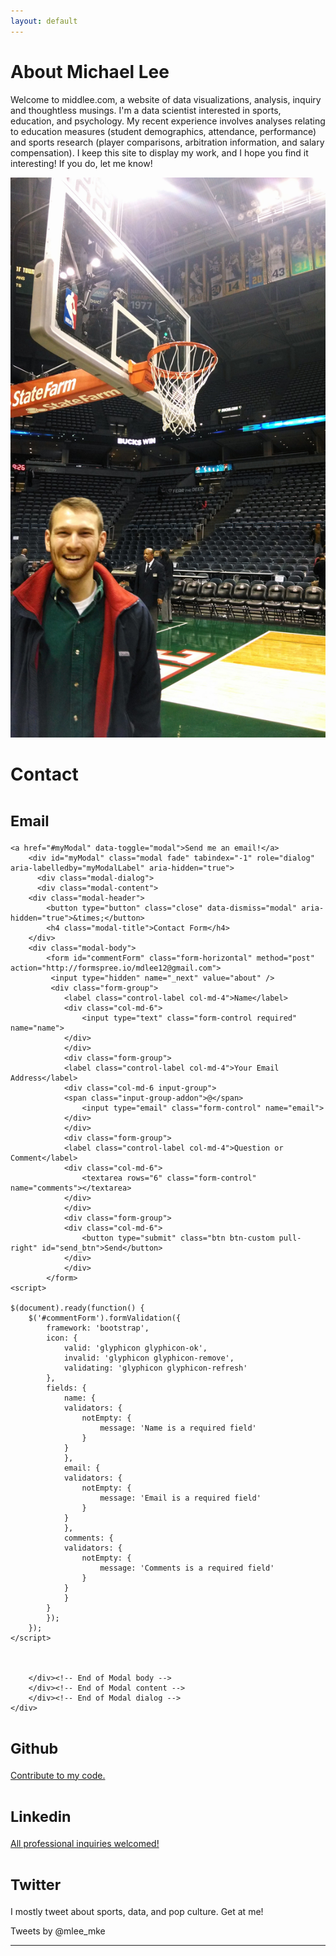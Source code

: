 ```yaml
---
layout: default
---
```


<div class="row">
<div class="container">
<div class="jumbotron">
<h1>About Michael Lee</h1>
</div></div></div>
<div class="row">
<div class="container">
<div class="col-md-12">
<p class="lead">
Welcome to middlee.com, a website of data visualizations, analysis, inquiry and thoughtless musings. I'm a data scientist interested in sports, education, and psychology. My recent experience involves analyses relating to education measures (student demographics, attendance, performance) and sports research (player comparisons, arbitration information, and salary compensation). I keep this site to display my work, and I hope you find it interesting! If you do, let me know!</p></div>
<div class="container">
<div class=".col-xs-6 col-sm-6">
<img src="/images/profile.jpg" class="img-responsive" itemprop="image" />
</div>
<div class="page-header">
  <h1>Contact</h1>
</div>
<div class=".col-xs-6 .col-sm-6">
<h1><small>Email</small></h1>

	<a href="#myModal" data-toggle="modal">Send me an email!</a>
    	<div id="myModal" class="modal fade" tabindex="-1" role="dialog" aria-labelledby="myModalLabel" aria-hidden="true">
      	  <div class="modal-dialog">
       	  <div class="modal-content">
		<div class="modal-header">
		    <button type="button" class="close" data-dismiss="modal" aria-hidden="true">&times;</button>
		    <h4 class="modal-title">Contact Form</h4>
		</div>
		<div class="modal-body">
			<form id="commentForm" class="form-horizontal" method="post" action="http://formspree.io/mdlee12@gmail.com">
			 <input type="hidden" name="_next" value="about" />
			 <div class="form-group">
				<label class="control-label col-md-4">Name</label>
				<div class="col-md-6">
				    <input type="text" class="form-control required" name="name">
				</div>
			    </div>
			    <div class="form-group">
				<label class="control-label col-md-4">Your Email Address</label>
				<div class="col-md-6 input-group">
				<span class="input-group-addon">@</span>
				    <input type="email" class="form-control" name="email">
				</div>
			    </div>
			    <div class="form-group">
				<label class="control-label col-md-4">Question or Comment</label>
				<div class="col-md-6">
				    <textarea rows="6" class="form-control" name="comments"></textarea>
				</div>
			    </div>
			    <div class="form-group">
				<div class="col-md-6">
				    <button type="submit" class="btn btn-custom pull-right" id="send_btn">Send</button>
				</div>
			    </div>
			</form>
	<script>
	   
	$(document).ready(function() {
 		$('#commentForm').formValidation({
			framework: 'bootstrap',
			icon: {
			    valid: 'glyphicon glyphicon-ok',
			    invalid: 'glyphicon glyphicon-remove',
			    validating: 'glyphicon glyphicon-refresh'
			},
			fields: {
			    name: {
				validators: {
				    notEmpty: {
				        message: 'Name is a required field'
				    }
				}
			    },
			    email: {
				validators: {
				    notEmpty: {
				        message: 'Email is a required field'
				    }
				}
			    },
			    comments: {
				validators: {
				    notEmpty: {
				        message: 'Comments is a required field'
				    }
				}
			    }
			}
		    });
		});
	</script>



        </div><!-- End of Modal body -->
        </div><!-- End of Modal content -->
        </div><!-- End of Modal dialog -->
    </div>




<h1><small>Github</small></h1>
<a href="https://github.com/mdlee12">Contribute to my code.</a>
<h1><small>Linkedin</small></h1>
<a href="https://www.linkedin.com/in/middlee">All professional inquiries welcomed!</a>
<h1><small>Twitter</small></h1>
<p class="text-justify">I mostly tweet about sports, data, and pop culture. Get at me!</p>
<div class="twitter-timeline" href="https://twitter.com/mlee_mke" data-widget-id="568835700255363072">Tweets by @mlee_mke
	<script>!function(d,s,id){var js,fjs=d.getElementsByTagName(s)[0],p=/^http:/.test(d.location)?'http':'https';if(!d.getElementById(id)){js=d.createElement(s);js.id=id;js.src=p+"://platform.twitter.com/widgets.js";fjs.parentNode.insertBefore(js,fjs);}}(document,"script","twitter-wjs");</script>
</div>
</div>
</div>
<hr></hr>

</div>
</div>
